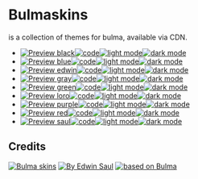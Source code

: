 # Bulmaskins
is a collection of themes for bulma, available via CDN.
-  [![ Preview black ](https://img.shields.io/badge/-black-blue)](https://saul11235.github.io/BulmaSkins?&skin=black)[![ code ](https://img.shields.io/badge/-code-white)](https://github.com/Saul11235/BulmaSkins/tree/main/skins/black)[![ light mode ](https://img.shields.io/badge/-light_mode-black)](https://saul11235.github.io/BulmaSkins?&skin=black&dark=false)[![ dark mode ](https://img.shields.io/badge/-dark_mode-black)](https://saul11235.github.io/BulmaSkins?&skin=black&dark=true)   
-  [![ Preview blue ](https://img.shields.io/badge/-blue-blue)](https://saul11235.github.io/BulmaSkins?&skin=blue)[![ code ](https://img.shields.io/badge/-code-white)](https://github.com/Saul11235/BulmaSkins/tree/main/skins/blue)[![ light mode ](https://img.shields.io/badge/-light_mode-black)](https://saul11235.github.io/BulmaSkins?&skin=blue&dark=false)[![ dark mode ](https://img.shields.io/badge/-dark_mode-black)](https://saul11235.github.io/BulmaSkins?&skin=blue&dark=true)   
-  [![ Preview edwin ](https://img.shields.io/badge/-edwin-blue)](https://saul11235.github.io/BulmaSkins?&skin=edwin)[![ code ](https://img.shields.io/badge/-code-white)](https://github.com/Saul11235/BulmaSkins/tree/main/skins/edwin)[![ light mode ](https://img.shields.io/badge/-light_mode-black)](https://saul11235.github.io/BulmaSkins?&skin=edwin&dark=false)[![ dark mode ](https://img.shields.io/badge/-dark_mode-black)](https://saul11235.github.io/BulmaSkins?&skin=edwin&dark=true)   
-  [![ Preview gray ](https://img.shields.io/badge/-gray-blue)](https://saul11235.github.io/BulmaSkins?&skin=gray)[![ code ](https://img.shields.io/badge/-code-white)](https://github.com/Saul11235/BulmaSkins/tree/main/skins/gray)[![ light mode ](https://img.shields.io/badge/-light_mode-black)](https://saul11235.github.io/BulmaSkins?&skin=gray&dark=false)[![ dark mode ](https://img.shields.io/badge/-dark_mode-black)](https://saul11235.github.io/BulmaSkins?&skin=gray&dark=true)   
-  [![ Preview green ](https://img.shields.io/badge/-green-blue)](https://saul11235.github.io/BulmaSkins?&skin=green)[![ code ](https://img.shields.io/badge/-code-white)](https://github.com/Saul11235/BulmaSkins/tree/main/skins/green)[![ light mode ](https://img.shields.io/badge/-light_mode-black)](https://saul11235.github.io/BulmaSkins?&skin=green&dark=false)[![ dark mode ](https://img.shields.io/badge/-dark_mode-black)](https://saul11235.github.io/BulmaSkins?&skin=green&dark=true)   
-  [![ Preview loro ](https://img.shields.io/badge/-loro-blue)](https://saul11235.github.io/BulmaSkins?&skin=loro)[![ code ](https://img.shields.io/badge/-code-white)](https://github.com/Saul11235/BulmaSkins/tree/main/skins/loro)[![ light mode ](https://img.shields.io/badge/-light_mode-black)](https://saul11235.github.io/BulmaSkins?&skin=loro&dark=false)[![ dark mode ](https://img.shields.io/badge/-dark_mode-black)](https://saul11235.github.io/BulmaSkins?&skin=loro&dark=true)   
-  [![ Preview purple ](https://img.shields.io/badge/-purple-blue)](https://saul11235.github.io/BulmaSkins?&skin=purple)[![ code ](https://img.shields.io/badge/-code-white)](https://github.com/Saul11235/BulmaSkins/tree/main/skins/purple)[![ light mode ](https://img.shields.io/badge/-light_mode-black)](https://saul11235.github.io/BulmaSkins?&skin=purple&dark=false)[![ dark mode ](https://img.shields.io/badge/-dark_mode-black)](https://saul11235.github.io/BulmaSkins?&skin=purple&dark=true)   
-  [![ Preview red ](https://img.shields.io/badge/-red-blue)](https://saul11235.github.io/BulmaSkins?&skin=red)[![ code ](https://img.shields.io/badge/-code-white)](https://github.com/Saul11235/BulmaSkins/tree/main/skins/red)[![ light mode ](https://img.shields.io/badge/-light_mode-black)](https://saul11235.github.io/BulmaSkins?&skin=red&dark=false)[![ dark mode ](https://img.shields.io/badge/-dark_mode-black)](https://saul11235.github.io/BulmaSkins?&skin=red&dark=true)   
-  [![ Preview saul ](https://img.shields.io/badge/-saul-blue)](https://saul11235.github.io/BulmaSkins?&skin=saul)[![ code ](https://img.shields.io/badge/-code-white)](https://github.com/Saul11235/BulmaSkins/tree/main/skins/saul)[![ light mode ](https://img.shields.io/badge/-light_mode-black)](https://saul11235.github.io/BulmaSkins?&skin=saul&dark=false)[![ dark mode ](https://img.shields.io/badge/-dark_mode-black)](https://saul11235.github.io/BulmaSkins?&skin=saul&dark=true)   

## Credits
[![Bulma skins](https://img.shields.io/badge/-Bulma_skins-blue)](https://saul11235.github.io/BulmaSkins/)
[![By Edwin Saul](https://img.shields.io/badge/-By_Edwin_Saul-black)](https://edwinsaul.com)
[![based on Bulma](https://img.shields.io/badge/-based_on_Bulma-red)](https://bulma.io/)